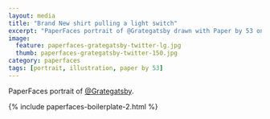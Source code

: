 ```yaml
---
layout: media
title: "Brand New shirt pulling a light switch"
excerpt: "PaperFaces portrait of @Grategatsby drawn with Paper by 53 on an iPad."
image: 
  feature: paperfaces-grategatsby-twitter-lg.jpg
  thumb: paperfaces-grategatsby-twitter-150.jpg
category: paperfaces
tags: [portrait, illustration, paper by 53]
---
```


PaperFaces portrait of [@Grategatsby](http://twitter.com/Grategatsby).

{% include paperfaces-boilerplate-2.html %}